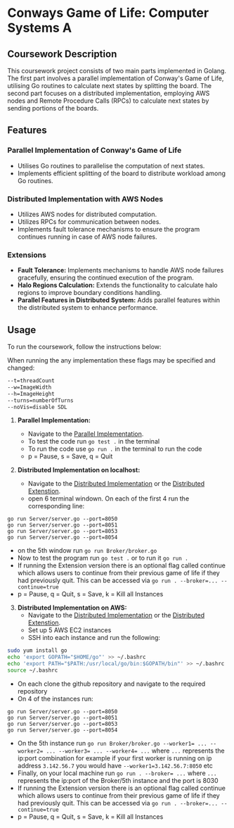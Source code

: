 # Conways Game of Life: Computer Systems A

## Coursework Description

This coursework project consists of two main parts implemented in Golang. The first part involves a parallel implementation of Conway's Game of Life, utilising Go routines to calculate next states by splitting the board. The second part focuses on a distributed implementation, employing AWS nodes and Remote Procedure Calls (RPCs) to calculate next states by sending portions of the boards.

## Features

### Parallel Implementation of Conway's Game of Life
- Utilises Go routines to parallelise the computation of next states.
- Implements efficient splitting of the board to distribute workload among Go routines.

### Distributed Implementation with AWS Nodes
- Utilizes AWS nodes for distributed computation.
- Utilizes RPCs for communication between nodes.
- Implements fault tolerance mechanisms to ensure the program continues running in case of AWS node failures.
  
### Extensions
- **Fault Tolerance:** Implements mechanisms to handle AWS node failures gracefully, ensuring the continued execution of the program.
- **Halo Regions Calculation:** Extends the functionality to calculate halo regions to improve boundary conditions handling.
- **Parallel Features in Distributed System:** Adds parallel features within the distributed system to enhance performance.

## Usage
To run the coursework, follow the instructions below:

When running the any implementation these flags may be specified and changed:
```bash
--t=threadCount
--w=ImageWidth
--h=ImageHeight
--turns=numberOfTurns
--noVis=disable SDL
```

1. **Parallel Implementation:**
   - Navigate to the [Parallel Implementation](./Parallel).
   - To test the code run `go test .` in the terminal
   - To run the code use `go run .` in the terminal to run the code
   - p = Pause, s = Save, q = Quit

2. **Distributed Implementation on localhost:**
   - Navigate to the [Distributed Implementation](./Distributed) or the [Distributed Extenstion](./Distributed-Extension).
   - open 6 terminal windown. On each of the first 4 run the corresponding line:
```
go run Server/server.go --port=8050
go run Server/server.go --port=8051
go run Server/server.go --port=8053
go run Server/server.go --port=8054
```
   - on the 5th window run `go run Broker/broker.go`
   - Now to test the program run `go test .` or to run it `go run .`
   - If running the Extension version there is an optional flag called continue which allows users to continue from their previous game of life if they had previously quit. This can be accessed via `go run . --broker=... --continue=true`
   - p = Pause, q = Quit, s = Save, k = Kill all Instances

3. **Distributed Implementation on AWS:**
   - Navigate to the [Distributed Implementation](./Distributed) or the [Distributed Extenstion](./Distributed-Extension).
   - Set up 5 AWS EC2 instances
   - SSH into each instance and run the following:
```bash
sudo yum install go
echo 'export GOPATH="$HOME/go"' >> ~/.bashrc
echo 'export PATH="$PATH:/usr/local/go/bin:$GOPATH/bin"' >> ~/.bashrc
source ~/.bashrc
```
   - On each clone the github repository and navigate to the required repository
   - On 4 of the instances run:
```
go run Server/server.go --port=8050
go run Server/server.go --port=8051
go run Server/server.go --port=8053
go run Server/server.go --port=8054
```

   - On the 5th instance run `go run Broker/broker.go --worker1= ... --worker2= ... --worker3= ... --worker4= ...` where `...` represents the ip:port combination for example if your first worker is running on ip address `3.142.56.7` you would have `--worker1=3.142.56.7:8050` etc
   - Finally, on your local machine run `go run . --broker= ...` where `...` represents the ip:port of the Broker/5th instance and the port is 8030
   - If running the Extension version there is an optional flag called continue which allows users to continue from their previous game of life if they had previously quit. This can be accessed via `go run . --broker=... --continue=true`
   - p = Pause, q = Quit, s = Save, k = Kill all Instances

